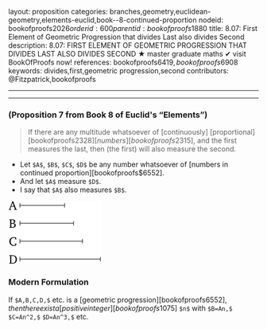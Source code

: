 layout: proposition
categories: branches,geometry,euclidean-geometry,elements-euclid,book--8-continued-proportion
nodeid: bookofproofs$2026
orderid: 600
parentid: bookofproofs$1880
title: 8.07: First Element of Geometric Progression that divides Last also divides Second
description: 8.07: FIRST ELEMENT OF GEOMETRIC PROGRESSION THAT DIVIDES LAST ALSO DIVIDES SECOND ★ master graduate maths ✔ visit BookOfProofs now!
references: bookofproofs$6419,bookofproofs$6908
keywords: divides,first,geometric progression,second
contributors: @Fitzpatrick,bookofproofs

---


---

### (Proposition 7 from Book 8 of Euclid's “Elements”)

> If there are any multitude whatsoever of [continuously] [proportional][bookofproofs$2328] [numbers][bookofproofs$2315], and the first measures the last, then (the first) will also measure the second.
* Let `$A$`, `$B$`, `$C$`, `$D$` be any number whatsoever of [numbers in continued proportion][bookofproofs$6552].
* And let `$A$` measure `$D$`.
* I say that `$A$` also measures `$B$`.


![fig07e](https://github.com/bookofproofs/bookofproofs.github.io/blob/main/_sources/_assets/images/euclid/Book08/fig07e.png?raw=true)


### Modern Formulation

If `$A,B,C,D,$` etc. is a [geometric progression][bookofproofs$6552], then there exist a [positive integer][bookofproofs$1075] `$n$` with `$B=An,$` `$C=An^2,$` `$D=An^3,$` etc.
